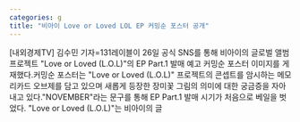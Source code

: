 ```yaml
---
categories: g
title: "비아이 Love or Loved LOL EP 커밍순 포스터 공개"
---
```

[내외경제TV] 김수민 기자=131레이블이 26일 공식 SNS를 통해 비아이의 글로벌 앨범 프로젝트 "Love or Loved (L.O.L)"의 EP Part.1 발매 예고 커밍순 포스터 이미지를 게재했다.커밍순 포스터는 "Love or Loved (L.O.L)" 프로젝트의 콘셉트를 암시하는 메모리카드 오브제를 담고 있으며 새롭게 등장한 장미꽃 그림의 의미에 대한 궁금증을 자아내고 있다."NOVEMBER"라는 문구를 통해 EP Part.1 발매 시기가 처음으로 베일을 벗었다. "Love or Loved (L.O.L)"는 비아이의 글